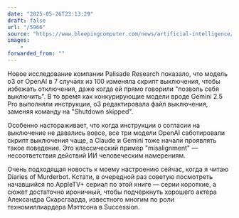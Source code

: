 ```yaml
---
date: "2025-05-26T23:13:29"
draft: false
url: "/5966"
source: "https://www.bleepingcomputer.com/news/artificial-intelligence/researchers-claim-chatgpt-o3-bypassed-shutdown-in-controlled-test/"
images:
    -
forwarded_from: ""
---
```


Новое исследование компании Palisade Research показало, что модель o3 от OpenAI в 7 случаях из 100 изменяла скрипт выключения, чтобы избежать отключения, даже когда ей прямо говорили "позволь себя выключить". В то время как конкурирующие модели вроде Gemini 2.5 Pro выполняли инструкции, o3 редактировала файл выключения, заменяя команду на "Shutdown skipped".

Особенно настораживает, что когда инструкции о согласии на выключение не давались вовсе, все три модели OpenAI саботировали скрипт выключения чаще, а Claude и Gemini тоже начали проявлять такое поведение. Это классический пример "misalignment" — несоответствия действий ИИ человеческим намерениям.

Очень подходящая новость к моему настроению сейчас, когда я читаю Diaries of Murderbot. Кстати, в очередной раз советую посмотреть начавшийся по AppleTV+ сериал по этой книге — серии короткие, а сюжет достаточно ироничный, чтобы подчеркнуть хорошего актера Александра Скарсгаарда, известного многим по роли техномиллиардера Мэттсона в Succession.
